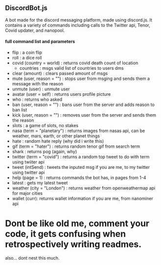 ## DiscordBot.js

A bot made for the discord messaging platform, made using discord.js. It contains a variety of commands including calls to the Twitter api, Tenor, Covid updater, and nanopool.

#### full command list and parameters

- flip : a coin flip
- roll : a dice roll
- covid (country = world) : returns covid death count of location
  - countries : msgs valid list of countries to users dms
- clear (amount) : clears passed amount of msgs
- mute (user, reason = "") : stops user from msging and sends them a message with the reason
- unmute (user) : unmute user
- avatar (user = self) : returns users profile picture
- who : returns who asked
- ban (user, reason = "") : bans user from the server and adds reason to ban list
- kick (user, reason = "") : removes user from the server and sends them the reason
- slots : a game of slots, no stakes
- nasa (term = "planetary") : returns images from nasas api, can be weather, mars, earth, or other planet things
- hate : random hate reply (why did i write this)
- gif (term = "hater") : returns random tenor gif from search term
- shark : returns pog (again, why)
- twitter (term = "covid") : returns a random top tweet to do with term using twiiter api
- tweet (intSend) : tweets the inputed msg if you are me, to my twitter using twitter api 
- help (page = 1) : returns commands the bot has, in pages from 1-4
- latest : gets my latest tweet
- weather (city = "London") : returns weather from openweathermap api for major cities
- wallet (curr): returns wallet information if you are me, from nanominer api




# Dont be like old me, comment your code, it gets confusing when retrospectively writing readmes.
also... dont nest this much.
